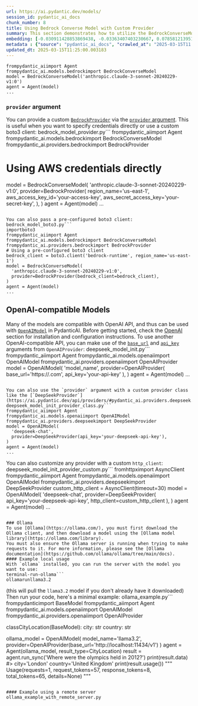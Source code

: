 ```yaml
---
url: https://ai.pydantic.dev/models/
session_id: pydantic_ai_docs
chunk_number: 8
title: Using Bedrock Converse Model with Custom Provider
summary: This section demonstrates how to utilize the BedrockConverseModel from Pydantic AI, including the option to specify a custom BedrockProvider with AWS credentials for accessing the model. Example code illustrates the creation of a BedrockConverseModel instance using direct AWS credentials.
embedding: [-0.030911428853869438, -0.03363407403230667, 0.07858121395111084, -0.02591208554804325, -0.003221407299861312, 0.0076398407109081745, -0.0038697964046150446, 0.00046868837671354413, -0.0036761597730219364, -0.006348930299282074, -0.014868936501443386, -0.05022813752293587, 0.023412413895130157, -0.04454813152551651, -0.011571248061954975, 0.006301988381892443, -0.008971825242042542, 0.030019527301192284, -0.003749507013708353, 0.048538219183683395, 0.0545937605202198, 0.03860994800925255, -0.01242794282734394, -0.003728969721123576, 0.008731245994567871, 0.005286863539367914, -0.01957489177584648, 0.0017706005601212382, -0.024456877261400223, -0.027132581919431686, 0.0029104154091328382, -0.012697860598564148, -0.060085996985435486, -0.0272968802601099, -0.009740503504872322, 0.003878597868606448, 0.027907129377126694, -0.006894633173942566, -0.008179675787687302, 0.008285295218229294, 0.011113561689853668, -0.08167940378189087, 0.03288299962878227, 0.04372664541006088, -0.01172381080687046, 0.02347109280526638, -0.020466791465878487, 0.007123476359993219, 0.028540847823023796, 0.004221862647682428, 0.022379687055945396, 0.03229622170329094, -0.021569933742284775, -0.057269465178251266, 0.0006058475701138377, -0.05665921792387962, 0.01387141551822424, 0.03856300562620163, -0.005885376129299402, -0.018025798723101616, -0.02947969175875187, 0.01630067266523838, -0.014974556863307953, 0.05722252279520035, -0.02422216720879078, -0.0372251532971859, -0.04863210394978523, -0.00975810643285513, -0.07384005934000015, 0.03466680273413658, -0.038070112466812134, 0.018201831728219986, -0.03361060470342636, -0.01191157940775156, -0.03966614603996277, -0.06585988402366638, 0.001399463857524097, 0.12909100949764252, 0.007405129726976156, -0.019222823902964592, -0.03645060583949089, -0.008772321045398712, 0.022074561566114426, -0.009740503504872322, 0.014974556863307953, -0.0178615003824234, -0.06496798247098923, -0.0060320706106722355, -0.0008390915463678539, -0.023412413895130157, 0.0003080580790992826, -0.01193505059927702, -0.0003450984077062458, 0.03400961309671402, 0.078487329185009, 0.04356234520673752, 0.0036292176228016615, -0.010925793088972569, 0.026451921090483665, 0.025090597569942474, 0.020865801721811295, -0.03534746542572975, -0.03790581226348877, 0.005002276506274939, 0.02318943850696087, -0.002567150630056858, 0.06158814579248428, 0.025747787207365036, 0.01713389717042446, 0.010532652959227562, -0.08848601579666138, -0.013554555363953114, 0.005198847036808729, -0.01810794696211815, -0.051026154309511185, 0.01946927048265934, 0.02017340436577797, -0.008883808739483356, 0.010380090214312077, -0.07426253706216812, -0.052340537309646606, 0.006378269288688898, 0.03581688553094864, 0.01650017686188221, 0.02140563540160656, -0.004083970095962286, -0.005935252644121647, -0.020842330530285835, -0.025724317878484726, -0.05060367286205292, -0.018600840121507645, 0.022004147991538048, 0.041895899921655655, -0.007927360944449902, -0.03250746428966522, -0.02213324047625065, -0.035535234957933426, -0.039454907178878784, -0.029573576524853706, 0.03124002367258072, -0.0063958726823329926, -0.042623504996299744, -0.03818746656179428, 0.029902171343564987, -0.04872598871588707, 0.018002327531576157, -0.0077865347266197205, -0.05745723471045494, -0.028634732589125633, 0.020560676231980324, 0.02626415155827999, -0.01403571292757988, -0.00842612236738205, 0.019563155248761177, -0.02483241632580757, 0.03677920252084732, 0.001933431252837181, 0.024785473942756653, 0.03863341733813286, -0.015831252560019493, -0.00565359927713871, 0.04006515443325043, -0.03504234179854393, -0.015068440698087215, -0.02178117260336876, 0.04867904633283615, -0.025137539952993393, 0.013355051167309284, -0.058349136263132095, -0.040816228836774826, -0.005586119834333658, 0.035206638276576996, 0.009364965371787548, -0.021839851513504982, 0.041215237230062485, -0.04065193235874176, 0.00031997699989005923, -0.0031245891004800797, -0.015033234842121601, -0.04142647609114647, 0.007581162732094526, -0.00544529315084219, -0.051026154309511185, 0.017744146287441254, -0.0038932673633098602, -0.0010950731812044978, -9.838834557740483e-06, 0.043679703027009964, 0.00030255704768933356, 0.05900632590055466, 0.009136122651398182, 0.025020183995366096, 0.049242351204156876, 0.03431473672389984, 0.03830482065677643, 0.010438768193125725, 0.02598249912261963, -0.029667461290955544, 0.0432572215795517, -0.001870352658443153, 0.018706459552049637, 0.011870505288243294, 0.0018146088114008307, -0.03436167910695076, 0.005941119976341724, -0.06093095615506172, 0.024808945134282112, -0.004192523658275604, 0.011066620238125324, 0.008291163481771946, 0.026475392282009125, -0.053091611713171005, 0.017169103026390076, -0.02178117260336876, -0.006108351517468691, -0.04412565380334854, -0.044360365718603134, 0.0199973713606596, 0.009863726794719696, 0.01944579929113388, 0.0001223063882207498, 0.020912742242217064, -0.011477364227175713, -0.008983560837805271, 0.026921343058347702, -0.011870505288243294, 0.0023177703842520714, -0.07116435468196869, 0.035183168947696686, 0.0001726408809190616, 0.06280864030122757, 0.0006964313215576112, 0.0013180485693737864, 0.001341519644483924, 0.05971045792102814, -0.03506581112742424, 0.030747130513191223, 0.0010635338257998228, -0.0041250442154705524, -0.03227275237441063, 0.01828397996723652, -0.04198978468775749, 0.015690425410866737, 0.018776873126626015, 0.05050979182124138, 0.0012755071511492133, -0.0020053114276379347, -0.05956963077187538, 0.0033563661854714155, 0.02210976928472519, 0.028141839429736137, -0.025513077154755592, -0.006542567163705826, -0.00975810643285513, -0.00457099499180913, 0.02336547151207924, -0.03968961536884308, -0.04339804872870445, -0.08308766782283783, -0.009294552728533745, -0.029737873002886772, 0.057363349944353104, -0.0034649199806153774, 0.03478415682911873, 0.01400050614029169, -0.013378522358834743, -0.03642713651061058, -0.00857868418097496, 0.0004342152096796781, 0.0003568339452613145, 0.019199352711439133, 0.04269391670823097, 0.01979786530137062, -0.05112003907561302, -0.029902171343564987, 0.0010591329773887992, 0.0022796299308538437, 0.010180586017668247, -0.0037583087105304003, -0.031756386160850525, 0.0063958726823329926, 0.009476453065872192, 0.004494714085012674, 0.02354150451719761, 0.015314887277781963, 0.002172542968764901, -0.014939350076019764, -0.006865294650197029, -0.04738813638687134, 0.025067126378417015, 0.0437735877931118, 0.011148768477141857, 0.019105469807982445, -0.042177554219961166, 0.0025495474692434072, -0.015291416086256504, 0.024973241612315178, 0.0028708078898489475, 0.013801001943647861, 0.022098032757639885, 0.05295078456401825, 0.03614548221230507, 0.003796449163928628, -0.024808945134282112, -0.00398715166375041, 0.011852901428937912, -0.010280338115990162, -0.012791745364665985, 0.05642450600862503, -0.04210713878273964, -0.030958371236920357, 0.04811573773622513, -0.008220749907195568, 0.013437200337648392, 0.006460417993366718, -0.042247965931892395, 0.034549448639154434, -0.01572563126683235, -0.0033974405378103256, -0.02459770441055298, -0.07482583820819855, -0.025794729590415955, -0.02206282690167427, -0.01420001033693552, -0.06412302702665329, 0.009482321329414845, 0.04358581826090813, -0.009335626848042011, -0.057738885283470154, 0.004905458074063063, 0.005342607386410236, -0.03431473672389984, 0.019387122243642807, 0.04206019639968872, 0.02635803632438183, 0.022191917523741722, -0.002778390422463417, 0.0029940311796963215, 0.03602812811732292, 0.049242351204156876, -0.034901514649391174, 0.008848601952195168, -0.02872861735522747, 0.03922019526362419, -0.0412621796131134, 0.042623504996299744, 0.015502656809985638, 0.06309029459953308, -0.022274065762758255, -0.016641004011034966, 0.024316051974892616, -0.01966877467930317, 0.033540189266204834, 0.01594860665500164, -2.6932160835713148e-05, 0.01368364691734314, 0.001578430994413793, -0.03508928418159485, 0.007504881825298071, -0.009681825526058674, -0.03853953257203102, 0.03764763101935387, -0.013155546970665455, 0.010074966587126255, 0.0017060550162568688, 0.022825637832283974, 0.02666315995156765, -0.023259852081537247, -0.0036820275709033012, 0.004183722194284201, 0.012967778369784355, 0.00021784107957500964, -0.032483991235494614, -0.025818200781941414, -0.0053338054567575455, 0.002766655059531331, -0.022907786071300507, 0.026029441505670547, -0.013108604587614536, 0.026874400675296783, 0.023459356278181076, 0.015490921214222908, -0.004705953877419233, -0.0014955486403778195, 0.015866458415985107, 0.02422216720879078, 0.005515706725418568, -0.020384643226861954, -0.03990085795521736, 0.02732035145163536, 0.06600070744752884, -0.030418535694479942, -0.007698518224060535, 0.017615053802728653, -0.029714401811361313, 0.007199757732450962, 0.05046284943819046, 0.0027079773135483265, 0.025442663580179214, 0.02387010119855404, -0.008637362159788609, -0.021288281306624413, -0.02047852799296379, 0.01861257664859295, -0.025325307622551918, 0.0009271081653423607, 0.0276724174618721, 0.008255956694483757, -0.035981185734272, 0.014798523858189583, 0.027085639536380768, -0.07102352380752563, 0.0154087720438838, -0.013894886709749699, -0.005304466933012009, -0.014681167900562286, -0.0018674187595024705, 0.009646618738770485, 0.03391572833061218, 0.02050199918448925, 0.013613233342766762, -0.08909626305103302, 0.0025319440755993128, -0.014481663703918457, -0.06980302929878235, 0.03267176076769829, 0.03886812925338745, -0.031333908438682556, -0.008443725295364857, -0.03893854096531868, 0.007534220349043608, 0.003400374436751008, 0.009018766693770885, 0.0012080278247594833, -0.000687629624735564, -0.03222580999135971, -0.02127654477953911, 0.02732035145163536, 0.017098691314458847, -0.011453893035650253, 0.010990339331328869, -0.027132581919431686, -0.06346583366394043, 0.0002486468874849379, -0.03016035258769989, -0.032789114862680435, -0.01349587831646204, 0.008332237601280212, -0.017016541212797165, 0.014610755257308483, 0.005008144304156303, -0.042224496603012085, 0.0012586372904479504, 0.018647782504558563, 0.0483035072684288, -0.061822857707738876, 0.03405655547976494, -0.003494258737191558, 0.038023170083761215, 0.001952501479536295, 0.0417550727725029, -0.01793191395699978, -0.04316333681344986, -0.013343315571546555, 0.011530173942446709, 0.023834893479943275, 0.022027619183063507, 0.026803987100720406, -0.017016541212797165, -0.0337044894695282, 0.02809489704668522, 0.001266705454327166, -8.480766155116726e-06, -0.023001670837402344, -0.027414236217737198, -0.06722120940685272, 0.023036876693367958, -0.007921493612229824, -0.03720168024301529, 0.0027637211605906487, 0.013202489353716373, 0.004148515406996012, -0.010380090214312077, 0.015514391474425793, 0.0124514140188694, 0.04417259618639946, -0.0017104558646678925, -0.005325003992766142, 0.02208629809319973, 0.038070112466812134, -0.02364712581038475, 0.03532399237155914, 0.05712863802909851, -0.011852901428937912, 0.04670747369527817, -0.030653245747089386, -0.033868785947561264, 0.012780009768903255, -0.010773231275379658, 0.011383479461073875, -0.020208610221743584, -0.043632760643959045, -0.02663968876004219, 0.06529657542705536, -0.01781455986201763, -0.010908190160989761, -0.013754059560596943, 0.002958824625238776, 0.003693763166666031, 0.028306137770414352, -0.009699428454041481, 0.011424554511904716, 0.02387010119855404, 0.00975810643285513, 0.01783802919089794, 0.01175901759415865, -0.0016781830927357078, 0.0031862007454037666, 0.0013943295925855637, 0.0245272908359766, 0.011635794304311275, -0.006008599419146776, -0.02417522482573986, 5.684405186912045e-05, 0.007387526333332062, 0.038703832775354385, -0.029714401811361313, -0.030371593311429024, -0.004656077828258276, -0.003937275614589453, 0.007587030529975891, -0.010614801198244095, 0.004283474292606115, -0.01067934650927782, -0.029714401811361313, 0.01843654364347458, 0.027038699015975, -0.016195053234696388, -0.011788356117904186, -0.04208366945385933, -0.01147149596363306, 0.038774244487285614, -0.018248774111270905, -0.005040416959673166, 0.0055831861682236195, 0.0017016541678458452, 0.032155394554138184, -0.015526127070188522, 0.018471749499440193, 0.03185027092695236, 0.04792797192931175, 0.008760585449635983, 0.004315746948122978, -0.02666315995156765, 0.026428449898958206, 0.015455714426934719, -0.019551420584321022, -0.01614811085164547, 0.039478376507759094, -0.011007942259311676, -0.011007942259311676, 0.0030893825460225344, 0.012345794588327408, 0.009540999308228493, 0.014246952719986439, 0.038703832775354385, 0.00043824929161928594, -0.021769437938928604, -0.05506318062543869, -0.0019422328332439065, -0.01581951603293419, 0.014669432304799557, -0.0152210034430027, -0.005832566414028406, 0.0010642673587426543, 0.02180464379489422, 0.00920653622597456, 0.01418827474117279, -0.024996712803840637, -0.012228438630700111, -0.024691589176654816, 0.011189843527972698, -5.537710967473686e-05, -0.0066071124747395515, -0.017368609085679054, -0.04203672707080841, -0.006360665895044804, 0.003805250860750675, 0.004509383346885443, 0.0284234918653965, 0.008649097755551338, -0.037412919104099274, -0.0010319945868104696, -0.02739076502621174, -0.03530052304267883, -0.006894633173942566, 0.014505134895443916, 0.005316202528774738, -0.013237696141004562, 0.01089058630168438, 0.02912762574851513, -0.017802823334932327, -0.006390004884451628, 0.07449724525213242, -0.010116040706634521, -0.021945470944046974, 0.009499924257397652, 0.009136122651398182, -0.023588446900248528, -0.015467450022697449, 0.004934797063469887, -0.03182680159807205, 0.014528606086969376, -0.02362365461885929, -0.01053852029144764, -0.0024365927092731, -0.04943012073636055, 0.001857150113210082, 0.039736557751894, -0.023212909698486328, 0.0010063230292871594, 0.013096868991851807, 0.019199352711439133, 0.032038040459156036, -0.022508777678012848, -0.022203654050827026, -0.03933754935860634, -0.0026654358953237534, -0.041144825518131256, 0.04142647609114647, -0.026005970314145088, 0.006495624780654907, 0.03689655661582947, 0.006865294650197029, 0.002438059775158763, 0.006354798097163439, -0.0024673985317349434, -0.028540847823023796, -0.012052405625581741, -0.03562911972403526, -0.0074520716443657875, 0.030254237353801727, -0.0071528153494000435, -0.014270423911511898, 0.009112651459872723, 0.010814305394887924, -0.016335880383849144, 0.015009763650596142, 0.0066423192620277405, -0.059381864964962006, -0.01695786416530609, -0.03551176190376282, 0.011371743865311146, -0.0023661793675273657, 0.012521827593445778, 0.008338105864822865, 0.01148323155939579, -0.006190500687807798, -0.009928272105753422, 0.018483484163880348, -0.06280864030122757, 0.016734888777136803, -0.012873893603682518, 0.009775710292160511, 0.010427032597362995, 0.015068440698087215, 0.02694481424987316, 0.031099196523427963, 0.04144994914531708, -0.007322980556637049, 0.007733725011348724, 0.009664222598075867, 0.006008599419146776, 0.013085134327411652, 0.008191411383450031, -0.002398452255874872, 0.032131925225257874, -0.047552432864904404, -0.029010269790887833, 0.032038040459156036, 0.02837654948234558, 0.006501492578536272, -0.04947706311941147, 0.016112904995679855, 0.02591208554804325, -0.02002084068953991, 0.0068183522671461105, 0.013249431736767292, -0.033540189266204834, -0.01524447463452816, 0.010878851637244225, -0.05323243513703346, -0.005107896402478218, 0.023611918091773987, 0.04663705825805664, -0.0021534727420657873, -0.007493146229535341, 0.015209267847239971, -0.02274348773062229, -0.05539177730679512, 0.0012615711893886328, -0.02178117260336876, 0.023717539384961128, -0.01934017986059189, -0.033117711544036865, -0.00992240384221077, -0.029902171343564987, 0.010121908038854599, 0.013378522358834743, 0.007141079753637314, -0.010550255887210369, 0.00920653622597456, -0.028212253004312515, 0.011776620522141457, 0.0032155397348105907, 0.009001163765788078, 0.00813860073685646, 0.030723659321665764, -0.01924629509449005, -0.014516870491206646, -0.005231119692325592, 0.030371593311429024, -0.030324650928378105, -0.017345137894153595, 0.0304420068860054, 0.0018586170626804233, -0.01579604484140873, 0.033540189266204834, -0.026005970314145088, 0.0025040721520781517, 0.014845466241240501, -0.053514089435338974, -0.005706409458070993, -0.01544397883117199, -0.011577116325497627, -0.03576994314789772, -0.03889159858226776, 0.0072760386392474174, -0.043327637016773224, 0.005941119976341724, 0.0022018817253410816, -0.017826294526457787, -0.02985522896051407, -0.007851080037653446, 0.013038191944360733, -0.03863341733813286, 0.013812737539410591, 0.012146290391683578, -0.010092569515109062, 0.010028024204075336, -0.0314512625336647, 0.006325459107756615, 0.009840255603194237, -0.008308766409754753, 0.0276724174618721, -0.00020097123342566192, -0.0022708282340317965, 0.02017340436577797, -0.05642450600862503, -0.00538368197157979, 0.01096686813980341, 0.01962183229625225, 0.00822661817073822, 0.02450381964445114, -0.007416865322738886, 0.006654054392129183, -0.00045988670899532735, -0.022802166640758514, 0.019105469807982445, 0.0015769640449434519, -0.02050199918448925, -0.0007635439396835864, 0.02087753638625145, 0.025067126378417015, 0.03084101527929306, -0.010567858815193176, 0.012193232774734497, 0.025724317878484726, 0.011336537078022957, -0.02518448233604431, 0.029667461290955544, -0.0002576319093350321, 0.026146797463297844, 0.013132075779139996, 0.04095705598592758, -0.01894117146730423, -0.014915878884494305, -0.03936102241277695, -0.015350094065070152, 0.00102025899104774, -0.04285821318626404, -0.006442814599722624, -0.0005457028746604919, 0.009717032313346863, 0.03292994201183319, 0.02520795352756977, 0.006436946801841259, -0.07886286824941635, -0.04766978695988655, 0.029925642535090446, 0.010268602520227432, 0.019762659445405006, 0.0051225656643509865, -0.002110931323841214, 0.029526634141802788, -0.021159188821911812, 0.004606201779097319, 0.010749760083854198, -0.030981842428445816, -0.008584551513195038, 0.007146947551518679, 0.019199352711439133, -0.05511012300848961, 0.010579594410955906, -0.01385967992246151, 0.03713126853108406, 0.003972482401877642, -0.007991907186806202, -0.009353229776024818, 0.012357530184090137, -0.004368557129055262, -0.010104305110871792, 0.006219839211553335, -0.007416865322738886, 0.029174568131566048, 0.02080712281167507, -0.015913400799036026, -0.017568113282322884, 0.02311902493238449, -0.0017221913440153003, 0.025419192388653755, -0.05050979182124138, 0.044665489345788956, 0.02090100757777691, -0.0024571300018578768, -0.00894248578697443, -0.01755637675523758, 0.0030013658106327057, -0.01823703944683075, 0.028540847823023796, -0.007217360660433769, 0.0047000860795378685, -0.001044463599100709, -0.018119683489203453, 0.004019424319267273, -0.060132939368486404, -0.009875462390482426, 0.026874400675296783, 0.012146290391683578, -0.01966877467930317, 0.046120695769786835, 0.008713643066585064, 0.036614902317523956, -0.056565333157777786, 0.022250594571232796, -0.0002649666275829077, -0.015185796655714512, 0.020431585609912872, 0.00700612086802721, -0.050697557628154755, -0.024973241612315178, -0.053514089435338974, 0.014399515464901924, 0.015936871990561485, 0.01347240712493658, -0.025794729590415955, -0.0074520716443657875, -0.03440862149000168, -0.001044463599100709, 0.0122636454179883, 0.0135193495079875, 0.013366786763072014, -0.023729274049401283, 0.020138196647167206, 0.04593292623758316, 0.005770954769104719, -0.042623504996299744, 0.008267692290246487, -0.041567303240299225, 0.021170925348997116, 0.027484649792313576, -0.02947969175875187, -0.029385806992650032, 0.003564672078937292, -0.037718046456575394, -0.0120758768171072, 0.011565380729734898, 0.01682877354323864, -0.005668268539011478, 0.02307208441197872, -0.003949011210352182, -0.026005970314145088, 0.0002871541364584118, -0.03795275464653969, 0.02905721217393875, 0.021745966747403145, 0.005826698616147041, 0.06323112547397614, 0.022180182859301567, -0.017169103026390076, 0.022896049544215202, 0.021792909130454063, 0.017978856340050697, 0.011864637024700642, -0.028141839429736137, 0.011301331222057343, -0.015807781368494034, 0.04497061297297478, 0.0051225656643509865, 0.00010617001680657268, 0.007158683147281408, -0.03290647268295288, 0.03548829257488251, 0.07341757416725159, -0.012169761583209038, -0.01350761391222477, 0.0437735877931118, 0.001610703649930656, 0.013777530752122402, 0.013120340183377266, 0.01735687255859375, 0.012956042774021626, -0.0014676767168566585, -0.001161819091066718, 0.014716374687850475, -0.025067126378417015, -0.00039387427386827767, 0.009846122935414314, -0.001119277672842145, -0.00913025438785553, 0.007545955944806337, -0.02976134419441223, -0.0018219435587525368, 0.03426779434084892, -0.014481663703918457, -0.018460014835000038, -0.02882250025868416, -0.008343973197042942, -0.014986292459070683, 0.006918104365468025, 0.0021476049441844225, -0.01713389717042446, 0.03325853869318962, 0.019457535818219185, -0.03755374625325203, -0.02764894627034664, -0.008619758300483227, 0.03400961309671402, -0.03539440780878067, -0.02879903092980385, 0.02983175776898861, 0.0068183522671461105, 0.01382447313517332, -0.01788497157394886, -0.06595376878976822, -0.01667621172964573, -0.008408518508076668, -0.010661743581295013, 0.029033740982413292, -0.007856948301196098, -0.02912762574851513, 0.03504234179854393, -0.010984471067786217, 0.0037583087105304003, 0.014059184119105339, -0.022626133635640144, 0.011929182335734367, 0.0187416672706604, 0.008120997808873653, 0.024996712803840637, 0.016887450590729713, 0.061822857707738876, 0.010456371121108532, 0.008531741797924042, -0.014282159507274628, -0.01645323634147644, 0.05121392384171486, 0.023259852081537247, -0.004729425068944693, 0.012557034380733967, 0.012204968370497227, 0.02239142172038555, -0.013777530752122402, -0.012815216556191444, 0.04093358293175697, 0.002834134269505739, 0.024480348452925682, 0.027578532695770264, 0.009224139153957367, 0.00307177915237844, 0.014575548470020294, -0.009276948869228363, -0.016664475202560425, 0.054499875754117966, 0.03893854096531868, -0.01544397883117199, -0.006536699365824461, 0.008473063819110394, 0.01175901759415865, -0.015913400799036026, -7.747294148430228e-05, -0.0326952300965786, 0.04088664427399635, -0.03271870315074921, -0.02800101228058338, -0.017626790329813957, 0.009494056925177574, -0.017967121675610542, 0.00015375399379990995, -0.01713389717042446, -0.00978744588792324, 0.023787951096892357, -0.02142910659313202, -0.054828472435474396, 0.013789266347885132, -0.03799969702959061, -0.02666315995156765, -0.03086448647081852, -0.0326952300965786, -0.01366017572581768, 0.012404472567141056, 0.02230927348136902, -0.026193737983703613, 0.03189721331000328, -0.0057592191733419895, 0.015854721888899803, -0.005982194561511278, -0.0024747331626713276, 0.023564975708723068, -0.018999848514795303, 0.0066423192620277405, -0.001556426752358675, -0.0016239061951637268, -0.028141839429736137, -0.009417776018381119, -0.00021600739273708314, 0.0033769034780561924, -0.014892407692968845, 0.0017441955860704184, 0.00046062018373049796, -0.05407739803195, 0.027109110727906227, 0.047552432864904404, 0.03185027092695236, 0.02882250025868416, 0.002232687547802925, 0.00037993831210769713, -0.008038848638534546, -0.007299509830772877, 0.02774283103644848, -0.029972584918141365, 0.04208366945385933, -0.011377612128853798, 0.015702160075306892, 0.03260134533047676, -0.004840912763029337, -0.012486620806157589, -0.03365754708647728, 0.05158945918083191, -0.003491325071081519, 0.014516870491206646, -0.034150440245866776, -0.020912742242217064, 0.019633568823337555, 0.008854469284415245, 0.04971177130937576, 0.014892407692968845, -0.0034854572732001543, 0.004732358735054731, 0.017122162505984306, -0.0068770297802984715, -0.00293682049959898, -0.022684810683131218, 0.0174859631806612, 0.014293895103037357, -0.00857868418097496, -0.026123326271772385, -0.02118266001343727, -0.015385300852358341, -0.021370429545640945, -0.012686125002801418, 0.026381507515907288, 0.00861389096826315, -0.03262481838464737, -0.0203729085624218, -0.009188932366669178, 0.022144975140690804, 0.035183168947696686, 0.022168446332216263, 0.00683008786290884, -0.02701522782444954, 0.029925642535090446, 0.0284234918653965, 0.0036380193196237087, 0.004119176883250475, -0.007246699649840593, -0.03339936584234238, 0.02563043311238289, -0.013343315571546555, -0.012873893603682518, 0.028587790206074715, 0.0048497142270207405, 0.012733067385852337, 0.017568113282322884, -0.0691927820444107, 0.013883151113986969, 0.0010136577766388655, -0.06661096215248108, 0.013754059560596943, 0.047153424471616745, -0.03084101527929306, -0.0025715515948832035, 0.016159847378730774, -0.0304420068860054, -0.011424554511904716, -0.02882250025868416, -0.004503516014665365, -0.0009784511057659984, 0.009241742081940174, -0.025865143164992332, 0.0066071124747395515, 0.019727453589439392, -0.024456877261400223, -0.021898528560996056, 0.02032596617937088, 0.003385704942047596, -0.03483109921216965, 0.009681825526058674, -0.009646618738770485, -0.0004360488965176046, 0.013331579975783825, -0.07224401831626892, 0.005958723369985819, -0.04490019753575325, -0.012686125002801418, -0.0045768627896904945, -0.003236076794564724, 0.02518448233604431, -0.017568113282322884, 0.009230007417500019, -0.02671010233461857, 0.0004045095993205905, 0.007892155088484287, -0.021980678662657738, 0.013026456348598003, 0.052481360733509064, -0.004664879757910967, 0.05445293337106705, -0.01149496715515852, -0.03393919765949249, -0.0101864542812109, 0.04428995028138161, 0.027789773419499397, 0.009599676355719566, 0.0203729085624218, -0.021792909130454063, -0.03307076916098595, -0.017321666702628136, 0.021992413327097893, 0.007217360660433769, -0.02591208554804325, 0.00821488257497549, -0.0031979363411664963, 0.0437735877931118, 0.005721078719943762, 0.010491577908396721, 0.02369406819343567, 0.013319844380021095, 0.03537093475461006, -0.03159208968281746, -0.0152210034430027, 0.02261439710855484, 0.020666297525167465, 0.015021499246358871, -0.0028047955129295588, -0.0025290101766586304, 0.07388699799776077, 0.004556325729936361, -0.033868785947561264, -0.01110769435763359, 0.04020598158240318, -0.01997390016913414, -0.012486620806157589, 0.026522334665060043, -0.003180332947522402, 0.018354393541812897, 0.012369265779852867, 0.0032683496829122305, 0.005662401206791401, -0.009529263712465763, -0.03792928531765938, -0.01733340136706829, 0.021170925348997116, 0.02158166840672493, -0.028892913833260536, 0.00204051798209548, 0.02628762274980545, 0.015373565256595612, 0.02764894627034664, 0.022802166640758514, 0.005729880183935165, -0.027085639536380768, 0.006390004884451628, -0.022168446332216263, 0.057034753262996674, 0.008977692574262619, 0.033868785947561264, -0.018295716494321823, 0.016030756756663322, -0.02771935984492302, 0.03231969475746155, -0.0206310898065567, -0.021311752498149872, 0.007229096256196499, -0.020783651620149612, 0.008561081252992153, 0.042952097952365875, -0.015936871990561485, 0.03438514843583107, -0.006595376878976822, -0.015936871990561485, -0.014951085671782494, -0.011817694641649723, 0.007645708043128252, -0.019833073019981384, 0.018225302919745445, 0.03020729497075081, 0.023729274049401283, -0.001898224581964314, -0.008995296433568, 0.004333350341767073, -0.03635672107338905, -0.030395064502954483, 0.008203146979212761, 0.01614811085164547, -0.02178117260336876, 0.025466134771704674, 0.024081340059638023, 0.007258435245603323, 0.010738024488091469, 0.021440843120217323, 0.020818859338760376, 0.026240680366754532, -0.009177196770906448, 0.021487785503268242, -0.018753401935100555, 0.022520512342453003, 0.009499924257397652, -0.014974556863307953, -0.051730286329984665, 0.03858647495508194, -0.009095048531889915, 0.02771935984492302, 0.00133785221260041, -0.01418827474117279, -0.017990592867136, 0.01914067566394806, -0.003946077544242144, 0.010456371121108532, 0.03865689039230347, -0.007569427136331797, 0.009805048815906048, -0.017568113282322884, -0.02870514616370201, 0.042670443654060364, -0.02103009819984436, -0.027273409068584442, 0.019281502813100815, 0.008343973197042942, -0.006865294650197029, 0.004606201779097319, 0.007545955944806337, 0.04532267898321152, -0.014575548470020294, -0.019152410328388214, -0.006712732370942831, 0.007780666928738356, -0.004122110549360514, 0.0055831861682236195, -0.011700339615345001, -0.02879903092980385, 0.0015593606512993574, 0.017744146287441254, -0.00010259434202453122, -0.023658860474824905, -0.011917446739971638, -0.018729930743575096, -0.018600840121507645, 0.015678688883781433, -0.0022708282340317965, -0.01944579929113388, 0.01033901609480381, -0.01838960126042366, 0.003946077544242144, -0.0006381203420460224, -0.006888765376061201, 0.008848601952195168, -0.004667813424021006, 0.004283474292606115, 0.015303151682019234, 0.00919480063021183, 0.019222823902964592, -0.018553897738456726, 0.024785473942756653, -0.03363407403230667, -0.05665921792387962, -0.043961357325315475, 0.011019677855074406, 0.0017397947376593947, -0.020959684625267982, 0.006994385272264481, 0.0034854572732001543, 0.0012769741006195545, 0.013953564688563347, 0.014282159507274628, -0.009376700967550278, -0.023400679230690002, 0.01819009706377983, -0.020983155816793442, -0.02241489291191101, -0.032789114862680435, 0.030230766162276268, -0.01907026208937168, 0.016136376187205315, -0.011277860030531883, 0.010544388554990292, -0.010479842312633991, -0.018870757892727852, -0.003878597868606448, 0.0017251252429559827, -0.01678183116018772, 0.0030072336085140705, 0.03459639102220535, 0.031662505120038986, 0.002021447755396366, -0.010761495679616928, -0.010473974980413914, -0.023212909698486328, -0.0072408318519592285, 0.005844302009791136, 0.003441448789089918, 0.02369406819343567, -0.002606758149340749, -0.012240174226462841, -0.0033504983875900507, 0.004793970379978418, -0.010597198270261288, 0.0043744249269366264, 0.01247488521039486, 0.005533310119062662, -0.003858060808852315, -0.012521827593445778, 0.007229096256196499, 0.029362335801124573, 0.018694724887609482, 0.003203804139047861, 0.015842987224459648, 0.002348576206713915, -0.009001163765788078, 0.009212403558194637, -0.022802166640758514, 0.0021461378782987595, -0.014117862097918987, 0.0230134055018425, 0.012791745364665985, 0.01174728199839592, 0.020572412759065628, -0.01951621286571026, -0.013988770544528961, 0.04663705825805664, -0.01909373328089714, -0.007745460607111454, -0.00428934209048748, 0.025020183995366096, 0.03530052304267883, -0.01572563126683235, 0.03199109807610512, 0.01975092478096485, -0.0021270676515996456, 0.0032272750977426767, -0.029550105333328247, 0.01367191132158041, -0.03539440780878067, 0.006401740480214357, -0.029244981706142426, 0.032789114862680435, 0.013026456348598003, 0.005674136336892843, 0.03501886874437332, -0.017298195511102676, -0.007399261929094791, -0.02241489291191101, -0.0028590725269168615, 0.02241489291191101, 0.008631493896245956, -0.018483484163880348, 0.01071455329656601, 0.01094339694827795, 0.03600465506315231, -0.012040670029819012, -0.012662653811275959, -0.005002276506274939, -0.036591432988643646, -0.029385806992650032, 0.003503060434013605, -0.014129597693681717, 0.04041722044348717, 0.006278517190366983, 0.0037583087105304003, 0.01505670603364706, 0.009593809023499489, 0.020560676231980324, 0.028845971450209618, -0.030019527301192284, -0.006079012993723154, -0.05431210622191429, -0.05088532716035843, 0.014364308677613735, 0.0052223182283341885, 0.013589762151241302, -0.011788356117904186, -0.02171076089143753, 0.0046150037087500095, -0.0033974405378103256, -0.033188123255968094, 0.022168446332216263, -0.016406293958425522, 0.012134554795920849, -0.006483889184892178, -0.001967170974239707, -0.003095250343903899, 0.00076794478809461, 0.03018382377922535, 0.013624968938529491, 0.02837654948234558, 0.0027886591851711273, 0.027132581919431686, 0.004708888009190559, 0.01801406405866146, -0.007053063251078129, 0.0009036370320245624, 0.0060379384085536, 0.012134554795920849, 0.029198039323091507, -0.025043655186891556, -0.02419869601726532, 0.011225049383938313, -0.019481007009744644, -0.04346846416592598, 0.03124002367258072, 0.014106126502156258, -0.0004331149975769222, 0.048209622502326965, -0.002806262345984578, 0.032084982842206955, -0.07463807612657547, -0.012674389407038689, -0.002295766258612275, -0.0028165311086922884, 0.009347362443804741, 0.022849109023809433, -0.0015446912730112672, 0.03764763101935387, -0.007651575841009617, 0.010914057493209839, -0.00584136787801981, 0.02369406819343567, 0.00438322639092803, 0.004993475042283535, 0.029643990099430084, 0.007563559338450432, -0.008596287108957767, 0.00856694858521223, 0.0007367722573690116, -0.011025545187294483, 0.040534574538469315, -0.01755637675523758, 0.021264810115098953, 0.02256745472550392, 0.0402529239654541, 0.015326622873544693, 0.0026727705262601376, 0.010908190160989761, 0.006689261179417372, -0.00249967142008245, -0.0006923972396180034, -0.010638272389769554, -0.013730589300394058, -0.018495220690965652, -0.01944579929113388, 0.012920835986733437, -0.023177703842520714, 0.010949264280498028, -0.001659112866036594, -0.016922658309340477, -0.03971308842301369, 0.005858971271663904, 0.02382315881550312, 0.02628762274980545, 0.007170418743044138, 0.003693763166666031, -0.025090597569942474, 0.008995296433568, -0.004034094046801329, 0.027883658185601234, -0.021194396540522575, 0.007229096256196499, -0.023259852081537247, 0.0008185543119907379, 0.00297789485193789, 0.002996965078637004, -0.030934900045394897, 0.011418686248362064, -0.006742071360349655, -0.01384794432669878, -0.00516364024952054, -0.013155546970665455, -0.005386615637689829, 0.016758359968662262, 0.04245920479297638, -0.03792928531765938, -0.007739592809230089, -0.021217867732048035, 0.0006568238604813814, 0.0314512625336647, 0.013742324896156788, -0.053467147052288055, -0.002567150630056858, -0.022203654050827026, 0.018600840121507645, -0.022450098767876625, -0.022367950528860092, 0.004233598243445158, 0.009693561121821404, -0.005102028604596853, -0.008608022704720497]
metadata : {"source": "pydantic_ai_docs", "crawled_at": "2025-03-15T11:25:00.001675", "url_path": "/models/", "chunk_size": 4921}
updated_dt: 2025-03-15T11:25:00.003183
---
```

```
frompydantic_aiimport Agent
frompydantic_ai.models.bedrockimport BedrockConverseModel
model = BedrockConverseModel('anthropic.claude-3-sonnet-20240229-v1:0')
agent = Agent(model)
...

```

### `provider` argument
You can provide a custom [`BedrockProvider`](https://ai.pydantic.dev/api/providers/#pydantic_ai.providers.bedrock.BedrockProvider) via the [`provider` argument](https://ai.pydantic.dev/api/models/bedrock/#pydantic_ai.models.bedrock.BedrockConverseModel.__init__). This is useful when you want to specify credentials directly or use a custom boto3 client:
bedrock_model_provider.py```
frompydantic_aiimport Agent
frompydantic_ai.models.bedrockimport BedrockConverseModel
frompydantic_ai.providers.bedrockimport BedrockProvider
# Using AWS credentials directly
model = BedrockConverseModel(
  'anthropic.claude-3-sonnet-20240229-v1:0',
  provider=BedrockProvider(
    region_name='us-east-1',
    aws_access_key_id='your-access-key',
    aws_secret_access_key='your-secret-key',
  ),
)
agent = Agent(model)
...

```

You can also pass a pre-configured boto3 client:
bedrock_model_boto3.py```
importboto3
frompydantic_aiimport Agent
frompydantic_ai.models.bedrockimport BedrockConverseModel
frompydantic_ai.providers.bedrockimport BedrockProvider
# Using a pre-configured boto3 client
bedrock_client = boto3.client('bedrock-runtime', region_name='us-east-1')
model = BedrockConverseModel(
  'anthropic.claude-3-sonnet-20240229-v1:0',
  provider=BedrockProvider(bedrock_client=bedrock_client),
)
agent = Agent(model)
...

```

## OpenAI-compatible Models
Many of the models are compatible with OpenAI API, and thus can be used with [`OpenAIModel`](https://ai.pydantic.dev/api/models/openai/#pydantic_ai.models.openai.OpenAIModel) in PydanticAI. Before getting started, check the [OpenAI](https://ai.pydantic.dev/models/#openai) section for installation and configuration instructions.
To use another OpenAI-compatible API, you can make use of the [`base_url`](https://ai.pydantic.dev/api/providers/#pydantic_ai.providers.openai.OpenAIProvider.__init__) and [`api_key`](https://ai.pydantic.dev/api/providers/#pydantic_ai.providers.openai.OpenAIProvider.__init__) arguments from `OpenAIProvider`:
deepseek_model_init.py```
frompydantic_aiimport Agent
frompydantic_ai.models.openaiimport OpenAIModel
frompydantic_ai.providers.openaiimport OpenAIProvider
model = OpenAIModel(
  'model_name',
  provider=OpenAIProvider(
    base_url='https://<openai-compatible-api-endpoint>.com', api_key='your-api-key'
  ),
)
agent = Agent(model)
...

```

You can also use the `provider` argument with a custom provider class like the [`DeepSeekProvider`](https://ai.pydantic.dev/api/providers/#pydantic_ai.providers.deepseek.DeepSeekProvider):
deepseek_model_init_provider_class.py```
frompydantic_aiimport Agent
frompydantic_ai.models.openaiimport OpenAIModel
frompydantic_ai.providers.deepseekimport DeepSeekProvider
model = OpenAIModel(
  'deepseek-chat',
  provider=DeepSeekProvider(api_key='your-deepseek-api-key'),
)
agent = Agent(model)
...

```

You can also customize any provider with a custom `http_client`: 
deepseek_model_init_provider_custom.py```
fromhttpximport AsyncClient
frompydantic_aiimport Agent
frompydantic_ai.models.openaiimport OpenAIModel
frompydantic_ai.providers.deepseekimport DeepSeekProvider
custom_http_client = AsyncClient(timeout=30)
model = OpenAIModel(
  'deepseek-chat',
  provider=DeepSeekProvider(
    api_key='your-deepseek-api-key', http_client=custom_http_client
  ),
)
agent = Agent(model)
...

```

### Ollama
To use [Ollama](https://ollama.com/), you must first download the Ollama client, and then download a model using the [Ollama model library](https://ollama.com/library).
You must also ensure the Ollama server is running when trying to make requests to it. For more information, please see the [Ollama documentation](https://github.com/ollama/ollama/tree/main/docs).
#### Example local usage
With `ollama` installed, you can run the server with the model you want to use:
terminal-run-ollama```
ollamarunllama3.2

```

(this will pull the `llama3.2` model if you don't already have it downloaded)
Then run your code, here's a minimal example:
ollama_example.py```
frompydanticimport BaseModel
frompydantic_aiimport Agent
frompydantic_ai.models.openaiimport OpenAIModel
frompydantic_ai.providers.openaiimport OpenAIProvider

classCityLocation(BaseModel):
  city: str
  country: str

ollama_model = OpenAIModel(
  model_name='llama3.2', provider=OpenAIProvider(base_url='http://localhost:11434/v1')
)
agent = Agent(ollama_model, result_type=CityLocation)
result = agent.run_sync('Where were the olympics held in 2012?')
print(result.data)
#> city='London' country='United Kingdom'
print(result.usage())
"""
Usage(requests=1, request_tokens=57, response_tokens=8, total_tokens=65, details=None)
"""

```

#### Example using a remote server
ollama_example_with_remote_server.py